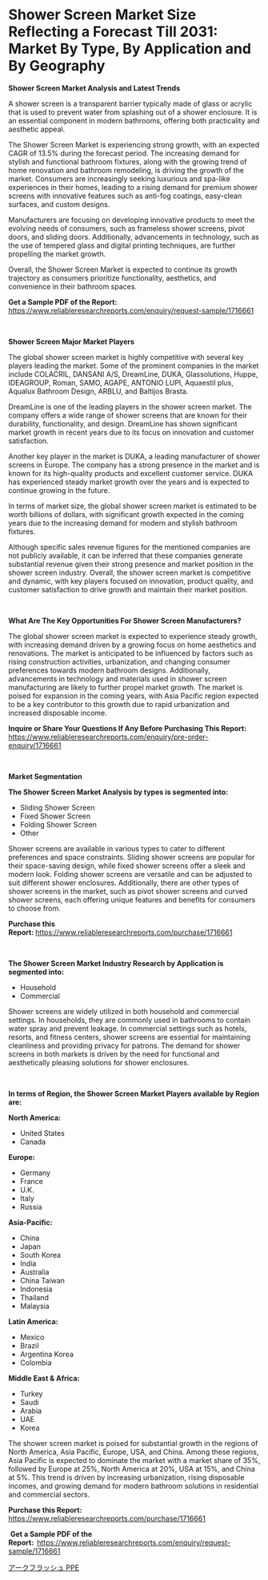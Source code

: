 <p><h1>Shower Screen Market Size Reflecting a Forecast Till 2031: Market By Type, By Application and By Geography</h1></p><p><strong>Shower Screen Market Analysis and Latest Trends</strong></p>
<p><p>A shower screen is a transparent barrier typically made of glass or acrylic that is used to prevent water from splashing out of a shower enclosure. It is an essential component in modern bathrooms, offering both practicality and aesthetic appeal.</p><p>The Shower Screen Market is experiencing strong growth, with an expected CAGR of 13.5% during the forecast period. The increasing demand for stylish and functional bathroom fixtures, along with the growing trend of home renovation and bathroom remodeling, is driving the growth of the market. Consumers are increasingly seeking luxurious and spa-like experiences in their homes, leading to a rising demand for premium shower screens with innovative features such as anti-fog coatings, easy-clean surfaces, and custom designs.</p><p>Manufacturers are focusing on developing innovative products to meet the evolving needs of consumers, such as frameless shower screens, pivot doors, and sliding doors. Additionally, advancements in technology, such as the use of tempered glass and digital printing techniques, are further propelling the market growth.</p><p>Overall, the Shower Screen Market is expected to continue its growth trajectory as consumers prioritize functionality, aesthetics, and convenience in their bathroom spaces.</p></p>
<p><strong>Get a Sample PDF of the Report:&nbsp;</strong> <a href="https://www.reliableresearchreports.com/enquiry/request-sample/1716661">https://www.reliableresearchreports.com/enquiry/request-sample/1716661</a></p>
<p>&nbsp;</p>
<p><strong>Shower Screen Major Market Players</strong></p>
<p><p>The global shower screen market is highly competitive with several key players leading the market. Some of the prominent companies in the market include COLACRIL, DANSANI A/S, DreamLine, DUKA, Glassolutions, Huppe, IDEAGROUP, Roman, SAMO, AGAPE, ANTONIO LUPI, Aquaestil plus, Aqualux Bathroom Design, ARBLU, and Baltijos Brasta.</p><p>DreamLine is one of the leading players in the shower screen market. The company offers a wide range of shower screens that are known for their durability, functionality, and design. DreamLine has shown significant market growth in recent years due to its focus on innovation and customer satisfaction.</p><p>Another key player in the market is DUKA, a leading manufacturer of shower screens in Europe. The company has a strong presence in the market and is known for its high-quality products and excellent customer service. DUKA has experienced steady market growth over the years and is expected to continue growing in the future.</p><p>In terms of market size, the global shower screen market is estimated to be worth billions of dollars, with significant growth expected in the coming years due to the increasing demand for modern and stylish bathroom fixtures.</p><p>Although specific sales revenue figures for the mentioned companies are not publicly available, it can be inferred that these companies generate substantial revenue given their strong presence and market position in the shower screen industry. Overall, the shower screen market is competitive and dynamic, with key players focused on innovation, product quality, and customer satisfaction to drive growth and maintain their market position.</p></p>
<p>&nbsp;</p>
<p><strong>What Are The Key Opportunities For Shower Screen Manufacturers?</strong></p>
<p><p>The global shower screen market is expected to experience steady growth, with increasing demand driven by a growing focus on home aesthetics and renovations. The market is anticipated to be influenced by factors such as rising construction activities, urbanization, and changing consumer preferences towards modern bathroom designs. Additionally, advancements in technology and materials used in shower screen manufacturing are likely to further propel market growth. The market is poised for expansion in the coming years, with Asia Pacific region expected to be a key contributor to this growth due to rapid urbanization and increased disposable income.</p></p>
<p><strong>Inquire or Share Your Questions If Any Before Purchasing This Report:</strong> <a href="https://www.reliableresearchreports.com/enquiry/pre-order-enquiry/1716661">https://www.reliableresearchreports.com/enquiry/pre-order-enquiry/1716661</a></p>
<p>&nbsp;</p>
<p><strong>Market Segmentation</strong></p>
<p><strong>The Shower Screen Market Analysis by types is segmented into:</strong></p>
<p><ul><li>Sliding Shower Screen</li><li>Fixed Shower Screen</li><li>Folding Shower Screen</li><li>Other</li></ul></p>
<p><p>Shower screens are available in various types to cater to different preferences and space constraints. Sliding shower screens are popular for their space-saving design, while fixed shower screens offer a sleek and modern look. Folding shower screens are versatile and can be adjusted to suit different shower enclosures. Additionally, there are other types of shower screens in the market, such as pivot shower screens and curved shower screens, each offering unique features and benefits for consumers to choose from.</p></p>
<p><strong>Purchase this Report:&nbsp;</strong><a href="https://www.reliableresearchreports.com/purchase/1716661">https://www.reliableresearchreports.com/purchase/1716661</a></p>
<p>&nbsp;</p>
<p><strong>The Shower Screen Market Industry Research by Application is segmented into:</strong></p>
<p><ul><li>Household</li><li>Commercial</li></ul></p>
<p><p>Shower screens are widely utilized in both household and commercial settings. In households, they are commonly used in bathrooms to contain water spray and prevent leakage. In commercial settings such as hotels, resorts, and fitness centers, shower screens are essential for maintaining cleanliness and providing privacy for patrons. The demand for shower screens in both markets is driven by the need for functional and aesthetically pleasing solutions for shower enclosures.</p></p>
<p>&nbsp;</p>
<p><strong>In terms of Region, the Shower Screen Market Players available by Region are:</strong></p>
<p>
    <p> <strong> North America: </strong>
        <ul>
            <li>United States</li>
            <li>Canada</li>
        </ul>
        </p> 
    <p> <strong> Europe: </strong>
        <ul>
            <li>Germany</li>
            <li>France</li>
            <li>U.K.</li>
            <li>Italy</li>
            <li>Russia</li>
        </ul>
        </p> 
    <p> <strong> Asia-Pacific: </strong>
        <ul>
            <li>China</li>
            <li>Japan</li>
            <li>South Korea</li>
            <li>India</li>
            <li>Australia</li>
            <li>China Taiwan</li>
            <li>Indonesia</li>
            <li>Thailand</li>
            <li>Malaysia</li>
        </ul>
        </p> 
    <p> <strong> Latin America: </strong>
        <ul>
            <li>Mexico</li>
            <li>Brazil</li>
            <li>Argentina Korea</li>
            <li>Colombia</li>
        </ul>
        </p> 
    <p> <strong> Middle East & Africa: </strong>
        <ul>
            <li>Turkey</li>
            <li>Saudi</li>
            <li>Arabia</li>
            <li>UAE</li>
            <li>Korea</li>
        </ul>
    </p>
    </p>
<p><p>The shower screen market is poised for substantial growth in the regions of North America, Asia Pacific, Europe, USA, and China. Among these regions, Asia Pacific is expected to dominate the market with a market share of 35%, followed by Europe at 25%, North America at 20%, USA at 15%, and China at 5%. This trend is driven by increasing urbanization, rising disposable incomes, and growing demand for modern bathroom solutions in residential and commercial sectors.</p></p>
<p><strong>Purchase this Report: </strong><a href="https://www.reliableresearchreports.com/purchase/1716661">https://www.reliableresearchreports.com/purchase/1716661</a></p>
<p>&nbsp;<strong>Get a Sample PDF of the Report:&nbsp;&nbsp;</strong><a href="https://www.reliableresearchreports.com/enquiry/request-sample/1716661">https://www.reliableresearchreports.com/enquiry/request-sample/1716661</a></p>
<p><strong></strong></p>
<p><p><a href="https://github.com/EstaSprer20231/Market-Research-Report-List-1/blob/main/33588185729.md">アークフラッシュ PPE</a></p></p>
